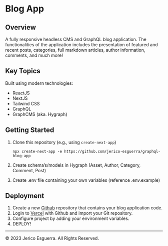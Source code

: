 # Blog App

## Overview

A fully responsive headless CMS and GraphQL blog application. The functionalities of the application includes the presentation of featured and recent posts, categories, full markdown articles, author information, comments, and much more!

## Key Topics

Built using modern technologies:

* ReactJS
* NextJS
* Tailwind CSS
* GraphQL
* GraphCMS (aka. Hygraph)

## Getting Started

1. Clone this repository (e.g., using `create-next-app`)

	`npx create-next-app -e https://github.com/jerico-esguerra/graphql-blog-app`

2. Create schema’s/models in Hygraph (Asset, Author, Category, Comment, Post)
3. Create .env file containing your own variables (reference .env.example)


## Deployment

1. Create a new [Github](https://github.com/) repository that contains your blog application code.
2. Login to [Vercel](https://vercel.com/login) with Github and import your Git repository.
3. Configure project by adding your environment variables.
4. DEPLOY!

- - -

© 2023 Jerico Esguerra. All Rights Reserved.